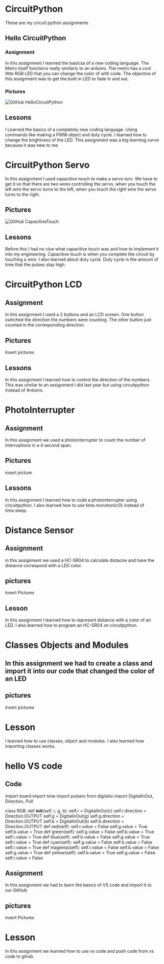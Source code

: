 # CircuitPython
These are my circuit python assignments

## Hello CircuitPython

### Assignment
In this assignment I learned the basicsa of a new coding language. The Metro itself functions really similarly to an arduino. The metro has a cool little RGB LED that you can change the color of with code. The objective of this assignment was to get the built in LED to fade in and out. 

### Pictures 
![GitHub HelloCircuitPython](Media/HelloCircuitPython.png)


## Lessons
I Learned the basics of a completely new coding language. Using commands like making a PWM object and duty cycle. I learned how to change the brightness of the LED. This assignment was a big learning curve because it was new to me. 

# CircuitPython Servo
In this assignment I used capacitive touch to make a servo turn. We have to get it so that there are two wires controlling the servo, when you touch the left wire the servo turns to the left, when you touch the right wire the servo turns to the right. 
## Pictures

![GitHub CapacitiveTouch](Media/CapacitiveTouch.png)

## Lessons
Before this I had no clue what capacitive touch was and how to implement it into my engineering. Capacitive touch is when you complete the circuit by touching a wire. I also learned about duty cycle. Duty cycle is the amount of time that the pulses stay high.

# CircuitPython LCD

## Assignment 
In this assignment I used a 2 buttons and an LCD screen. One button switched the direction the numbers were counting. The other button just counted in the corresponding direction.

## Pictures
Insert pictures 

## Lessons 
In this assignment I learned how to control the direction of the numbers. This was similar to an assignment I did last year but using circuitpython instead of Arduino.

# PhotoInterrupter

## Assignment 
In this assignment we used a photointerrupter to count the number of interruptions in a 4 second span.

## Pictures
insert picture

## Lessons
In this assignment I learned how to code a photointerrupter using circuitpython. I also learned how to use time.monotonic(0) instead of time.sleep.

# Distance Sensor

## Assignment
in this assignment we used a HC-SR04 to calculate distacne and have the distance correspond with a LED color.

## pictures
Insert Pictures

## Lesson
In this assignment I learned how to represent distance with a color of an LED. I also learned how to program an HC-SR04 on circuitpython.


# Classes Objects and Modules

## In this assignment we had to create a class and import it into our code that changed the color of an LED

## pictures

Insert pictures

# Lesson 
I learned how to use classes, object and modules. I also learned how importing classes works.

# hello VS code

## Code
import board
import time
import pulseio
from digitalio import DigitalInOut, Direction, Pull



class RGB:
    def __init__(self, r, g, b):
        self.r = DigitalInOut(r)
        self.r.direction = Direction.OUTPUT
        self.g = DigitalInOut(g)
        self.g.direction = Direction.OUTPUT
        self.b = DigitalInOut(b)
        self.b.direction = Direction.OUTPUT
    def red(self):
        self.r.value = False
        self.g.value = True
        self.b.value = True
    def green(self):
        self.g.value = False
        self.b.value = True
        self.r.value = True
    def blue(self):
        self.b.value = False
        self.g.value = True
        self.r.value = True
    def cyan(self):
        self.g.value = False
        self.b.value = False
        self.r.value = True
    def magenta(self):
        self.r.value = False
        self.b.value = False
        self.g.value = True
    def yellow(self):
        self.b.value = True
        self.g.value = False
        self.r.value = False

## Assignment
In this assignment we had to learn the basics of VS code and import it to our GitHub

## pictures 
insert Pictures

# Lesson
In this assignment we learned how to use vs code and push code from vs code to gihub.


